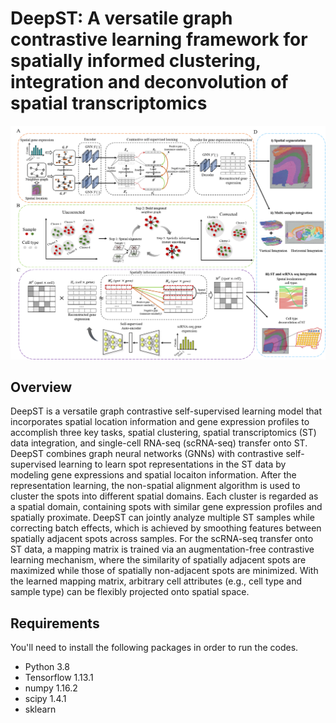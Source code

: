 # DeepST: A versatile graph contrastive learning framework for spatially informed clustering, integration and deconvolution of spatial transcriptomics

![](https://github.com/JinmiaoChenLab/DeepST/blob/main/DeepST.png)

## Overview
DeepST is a versatile graph contrastive self-supervised learning model that incorporates spatial location information and gene expression profiles to accomplish three key tasks, spatial clustering, spatial transcriptomics (ST) data integration, and single-cell RNA-seq (scRNA-seq) transfer onto ST. DeepST combines graph neural networks (GNNs) with contrastive self-supervised learning to learn spot representations in the ST data by modeling gene expressions and spatial locaiton information. After the representation learning, the non-spatial alignment algorithm is used to cluster the spots into different spatial domains. Each cluster is regarded as a spatial domain, containing spots with similar gene expression profiles and spatially proximate. DeepST can jointly analyze multiple ST samples while correcting batch effects, which is achieved by smoothing features between spatially adjacent spots across samples. For the scRNA-seq transfer onto ST data, a mapping matrix is trained via an augmentation-free contrastive learning mechanism, where the similarity of spatially adjacent spots are maximized while those of spatially non-adjacent spots are minimized. With the learned mapping matrix, arbitrary cell attributes (e.g., cell type and sample type) can be flexibly projected onto spatial space.   

## Requirements
You'll need to install the following packages in order to run the codes.
* Python 3.8
* Tensorflow 1.13.1
* numpy 1.16.2
* scipy 1.4.1
* sklearn
